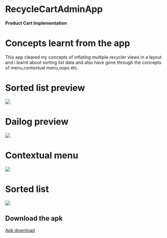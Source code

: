 # RecycleCartAdminApp

**Product Cart Implementation**
# Concepts learnt from the app
This app cleared my concepts of inflating multiple recycler views in a layout and i learnt about sorting list data and also have gone through the concepts of menu,contextual menu,oops etc.
# Sorted list preview
![](https://github.com/Swapnil7000/ProductRecyclerView/blob/main/Screenshots/sorted_list.jpeg)
# Dailog preview
![](https://github.com/Swapnil7000/ProductRecyclerView/blob/main/Screenshots/dialog.jpeg)
# Contextual menu
![](https://github.com/Swapnil7000/ProductRecyclerView/blob/main/Screenshots/contextual_menu.jpeg)
# Sorted list
![](https://github.com/Swapnil7000/ProductRecyclerView/blob/main/Screenshots/sorted_list.jpeg)
## Download the apk

[Apk download](https://github.com/Swapnil7000/ProductRecyclerView/releases/download/Latest/app-debug.apk "Apk of ProductRecyclerView")